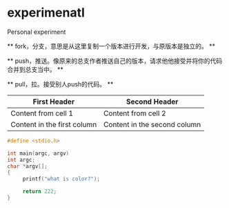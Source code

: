 # experimenatl
Personal experiment

** fork，分支，意思是从这里复制一个版本进行开发，与原版本是独立的。 **

** push，推送。像原来的总支作者推送自己的版本，请求他他接受并将你的代码合并到总支当中。 **

** pull，拉。接受别人push的代码。 **

First Header | Second Header
------------ | -------------
Content from cell 1 | Content from cell 2
Content in the first column | Content in the second column

```c
#define <stdio.h>

int main(argc, argv)
int argc;
char *argv[];
{
     printf("what is color?");

     return 222;
}
```
